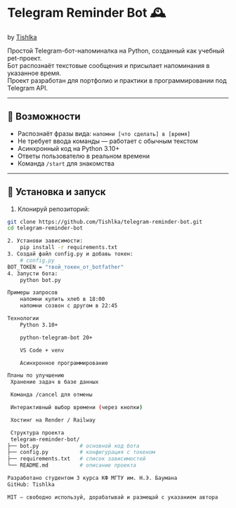 # Telegram Reminder Bot 🕰️  
by [Tishlka](https://github.com/Tishlka)

Простой Telegram-бот-напоминалка на Python, созданный как учебный pet-проект.  
Бот распознаёт текстовые сообщения и присылает напоминания в указанное время.  
Проект разработан для портфолио и практики в программировании под Telegram API.

---

## 🔧 Возможности

- Распознаёт фразы вида: `напомни [что сделать] в [время]`
- Не требует ввода команды — работает с обычным текстом
- Асинхронный код на Python 3.10+
- Ответы пользователю в реальном времени
- Команда `/start` для знакомства

---

## 🚀 Установка и запуск

1. Клонируй репозиторий:

```bash
git clone https://github.com/Tishlka/telegram-reminder-bot.git
cd telegram-reminder-bot

2. Установи зависимости:
    pip install -r requirements.txt
3. Создай файл config.py и добавь токен:
    # config.py
BOT_TOKEN = "твой_токен_от_botfather"
4. Запусти бота:
    python bot.py

Примеры запросов
    напомни купить хлеб в 18:00
    напомни созвон с другом в 22:45

Технологии
    Python 3.10+

    python-telegram-bot 20+

    VS Code + venv

    Асинхронное программирование

Планы по улучшению
 Хранение задач в базе данных

 Команда /cancel для отмены

 Интерактивный выбор времени (через кнопки)

 Хостинг на Render / Railway

 Структура проекта
 telegram-reminder-bot/
├── bot.py             # основной код бота
├── config.py          # конфигурация с токеном
├── requirements.txt   # список зависимостей
└── README.md          # описание проекта

Разработано студентом 3 курса КФ МГТУ им. Н.Э. Баумана
GitHub: Tishlka

MIT — свободно используй, дорабатывай и размещай с указанием автора 